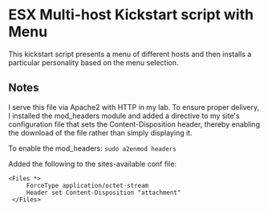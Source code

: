 # ESX Multi-host Kickstart script with Menu
This kickstart script presents a menu of different hosts and then installs a particular personality based on the menu selection.


## Notes
I serve this file via Apache2 with HTTP in my lab. To ensure proper delivery, I installed the mod_headers module and added a directive to my site's configuration file that sets the Content-Disposition header, thereby enabling the download of the file rather than simply displaying it.

To enable the mod_headers: `sudo a2enmod headers`

Added the following to the sites-available conf file:
```
<Files *>
     ForceType application/octet-stream
     Header set Content-Disposition "attachment"
 </Files>
```
